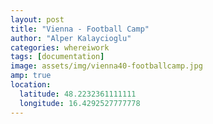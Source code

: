 ```yaml
---
layout: post
title: "Vienna - Football Camp"
author: "Alper Kalaycioglu"
categories: whereiwork
tags: [documentation]
image: assets/img/vienna40-footballcamp.jpg
amp: true
location:
  latitude: 48.2232361111111
  longitude: 16.4292527777778
---
```

